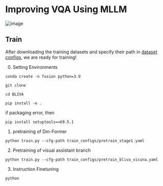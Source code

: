 # Improving VQA Using MLLM
![image](https://github.com/pej0918/BLIVA/assets/79118751/d3de9fc7-cbda-4fb1-ba88-202ac09ee28f)


## Train

After downloading the training datasets and specify their path in [dataset configs](daiv/configs/datasets/), we are ready for training!

0. Setting Environments
```Shell
conda create -n fusion python=3.9
```
```Shell
git clone 
```
```Shell
cd BLIVA
```
```Shell
pip install -e .
```
if packaging error, then
```Shell
pip install setuptools==69.5.1
```

1. pretraining of Dm-Former
```Shell
python train.py --cfg-path train_configs/pretrain_stage1.yaml
```

2. Pretraining of visual assistant branch

```Shell
python train.py --cfg-path train_configs/pretrain_bliva_vicuna.yaml
```

3. Instruction Finetuning 

```Shell
python 
```

